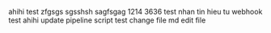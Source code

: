 ahihi
test
zfgsgs
sgsshsh
sagfsgag
1214
3636
test nhan tin hieu tu webhook
test ahihi
update pipeline script
test change file md
edit file
